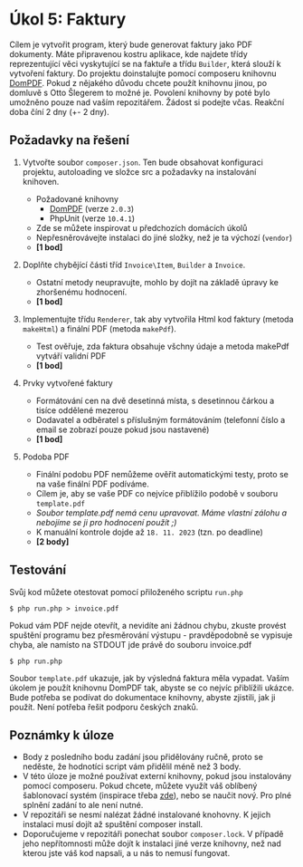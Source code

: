 # Úkol 5: Faktury

Cílem je vytvořit program, který bude generovat faktury jako PDF dokumenty. 
Máte připravenou kostru aplikace, kde najdete třídy reprezentující věci vyskytující se na faktuře 
a třídu `Builder`, která slouží k vytvoření faktury. Do projektu doinstalujte pomocí composeru 
knihovnu [DomPDF](https://github.com/dompdf/dompdf). Pokud z nějakého důvodu chcete použít 
knihovnu jinou, po domluvě s Otto Šlegerem to možné je. Povolení knihovny by poté bylo umožněno pouze nad 
vaším repozitářem. Žádost si podejte včas. Reakční doba číní 2 dny (+- 2 dny). 

## Požadavky na řešení
1) Vytvořte soubor `composer.json`. Ten bude obsahovat konfiguraci projektu, autoloading ve složce src a požadavky na instalování knihoven.
   * Požadované knihovny
     * [DomPDF](https://github.com/dompdf/dompdf) (verze `2.0.3`)
     * PhpUnit (verze `10.4.1`)
   * Zde se můžete inspirovat u předchozích domácích úkolů
   * Nepřesněrovávejte instalaci do jiné složky, než je ta výchozí (`vendor`)
   * **[1 bod]**
1) Doplňte chybějící části tříd `Invoice\Item`, `Builder` a `Invoice`.
   * Ostatní metody neupravujte, mohlo by dojít na základě úpravy ke zhoršenému hodnocení.
   * **[1 bod]**

1) Implementujte třídu `Renderer`, tak aby vytvořila Html kod faktury (metoda `makeHtml`) a finální PDF (metoda `makePdf`).
   * Test ověřuje, zda faktura obsahuje všchny údaje a metoda makePdf vytváří validní PDF
   * **[1 bod]**

1) Prvky vytvořené faktury
   - Formátování cen na dvě desetinná místa, s desetinnou čárkou a tisíce oddělené mezerou
   - Dodavatel a odběratel s příslušným formátováním (telefonní číslo a email se zobrazí pouze pokud jsou nastavené)
   * **[1 bod]**
   
1) Podoba PDF
    * Finální podobu PDF nemůžeme ověřit automatickými testy, proto se na vaše finální PDF podíváme.
    * Cílem je, aby se vaše PDF co nejvíce přiblížilo podobě v souboru `template.pdf`
    * *Soubor template.pdf nemá cenu upravovat. Máme vlastní zálohu a nebojíme se ji pro hodnocení použít ;)*
    * K manuální kontrole dojde až `18. 11. 2023` (tzn. po deadline)
    * **[2 body]**

## Testování

Svůj kod můžete otestovat pomocí přiloženého scriptu `run.php`

```
$ php run.php > invoice.pdf
```
Pokud vám PDF nejde otevřít, a nevidíte ani žádnou chybu, zkuste provést spuštění programu bez přesměrování výstupu - pravděpodobně se vypisuje chyba, ale namísto na STDOUT jde právě do souboru invoice.pdf
```
$ php run.php
```

Soubor `template.pdf` ukazuje, jak by výsledná faktura měla vypadat. Vaším úkolem je použít knihovnu DomPDF tak, abyste se co nejvíc přiblížili ukázce. Bude potřeba se podívat do dokumentace knihovny, abyste zjistili, jak ji použít. Není potřeba řešit podporu českých znaků.

## Poznámky k úloze
* Body z posledního bodu zadání jsou přidělovány ručně, proto se neděste, že hodnotíci script vám přidělil méně než 3 body.
* V této úloze je možné používat externí knihovny, pokud jsou instalovány pomocí composeru. Pokud chcete, můžete využít váš oblíbený šablonovací systém (inspirace třeba [zde](https://ourcodeworld.com/articles/read/847/top-7-best-open-source-php-template-engines)), nebo se naučit nový. Pro plné splnění zadání to ale není nutné.
* V repozitáři se nesmí nalézat žádné instalované knohovny. K jejich instalaci musí dojít až spuštění composer install.
* Doporučujeme v repozitáři ponechat soubor `composer.lock`. V případě jeho nepřítomnosti může dojít k instalaci jiné verze knihovny, než nad kterou jste váš kod napsali, a u nás to nemusí fungovat.

